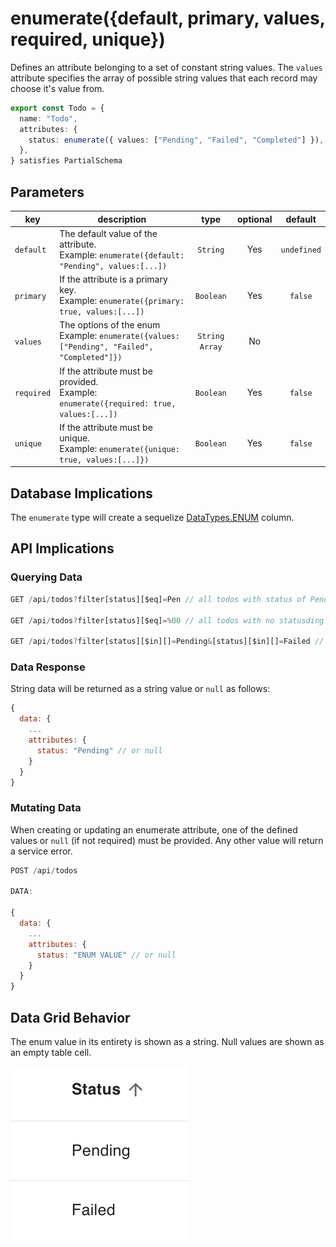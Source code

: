 # enumerate({default, primary, values, required, unique})

Defines an attribute belonging to a set of constant string values. The `values` attribute specifies the array of possible string values that each record may choose it's value from.

```ts
export const Todo = {
  name: "Todo",
  attributes: {
    status: enumerate({ values: ["Pending", "Failed", "Completed"] }),
  },
} satisfies PartialSchema
```

## Parameters

| key        | description                                                                                       |      type      | optional |   default   |
| ---------- | ------------------------------------------------------------------------------------------------- | :------------: | :------: | :---------: |
| `default`  | The default value of the attribute. <br/> Example: `enumerate({default: "Pending", values:[...])` |    `String`    |   Yes    | `undefined` |
| `primary`  | If the attribute is a primary key. <br/> Example: `enumerate({primary: true, values:[...])`       |   `Boolean`    |   Yes    |   `false`   |
| `values`   | The options of the enum <br/> Example: `enumerate({values: ["Pending", "Failed", "Completed"]})`  | `String Array` |    No    |             |
| `required` | If the attribute must be provided. <br/> Example: `enumerate({required: true, values:[...])`      |   `Boolean`    |   Yes    |   `false`   |
| `unique`   | If the attribute must be unique. <br/> Example: `enumerate({unique: true, values:[...]})`         |   `Boolean`    |   Yes    |   `false`   |

## Database Implications

The `enumerate` type will create a sequelize [DataTypes.ENUM](https://sequelize.org/docs/v6/other-topics/other-data-types/#enums) column.

## API Implications

### Querying Data

```js
GET /api/todos?filter[status][$eq]=Pen // all todos with status of Pending

GET /api/todos?filter[status][$eq]=%00 // all todos with no statusding

GET /api/todos?filter[status][$in][]=Pending&[status][$in][]=Failed // all todos with status of either Pending or Failed.
```

### Data Response

String data will be returned as a string value or `null` as follows:

```js
{
  data: {
    ...
    attributes: {
      status: "Pending" // or null
    }
  }
}
```

### Mutating Data

When creating or updating an enumerate attribute, one of the defined values or `null` (if not required) must be provided. Any other value will return a service error.

```js
POST /api/todos

DATA:

{
  data: {
    ...
    attributes: {
      status: "ENUM VALUE" // or null
    }
  }
}
```

## Data Grid Behavior

The enum value in its entirety is shown as a string. Null values are shown as an empty table cell.

![Data Grid Example](../../attachments/enum-grid.png)
